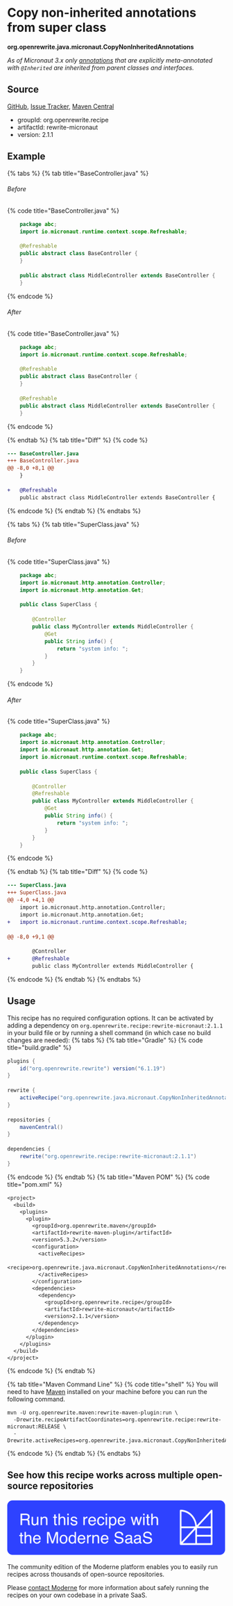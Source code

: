 # Copy non-inherited annotations from super class

**org.openrewrite.java.micronaut.CopyNonInheritedAnnotations**

_As of Micronaut 3.x only [annotations](https://github.com/micronaut-projects/micronaut-core/blob/3.0.x/src/main/docs/guide/appendix/breaks.adoc#annotation-inheritance) that are explicitly meta-annotated with `@Inherited` are inherited from parent classes and interfaces._

## Source

[GitHub](https://github.com/openrewrite/rewrite-micronaut/blob/main/src/main/java/org/openrewrite/java/micronaut/CopyNonInheritedAnnotations.java), [Issue Tracker](https://github.com/openrewrite/rewrite-micronaut/issues), [Maven Central](https://central.sonatype.com/artifact/org.openrewrite.recipe/rewrite-micronaut/2.1.1/jar)

* groupId: org.openrewrite.recipe
* artifactId: rewrite-micronaut
* version: 2.1.1

## Example


{% tabs %}
{% tab title="BaseController.java" %}

###### Before
{% code title="BaseController.java" %}
```java
    package abc;
    import io.micronaut.runtime.context.scope.Refreshable;

    @Refreshable
    public abstract class BaseController {
    }

    public abstract class MiddleController extends BaseController {
    }
```
{% endcode %}

###### After
{% code title="BaseController.java" %}
```java
    package abc;
    import io.micronaut.runtime.context.scope.Refreshable;

    @Refreshable
    public abstract class BaseController {
    }

    @Refreshable
    public abstract class MiddleController extends BaseController {
    }
```
{% endcode %}

{% endtab %}
{% tab title="Diff" %}
{% code %}
```diff
--- BaseController.java
+++ BaseController.java
@@ -8,0 +8,1 @@
    }

+   @Refreshable
    public abstract class MiddleController extends BaseController {
```
{% endcode %}
{% endtab %}
{% endtabs %}

{% tabs %}
{% tab title="SuperClass.java" %}

###### Before
{% code title="SuperClass.java" %}
```java
    package abc;
    import io.micronaut.http.annotation.Controller;
    import io.micronaut.http.annotation.Get;

    public class SuperClass {

        @Controller
        public class MyController extends MiddleController {
            @Get
            public String info() {
                return "system info: ";
            }
        }
    }
```
{% endcode %}

###### After
{% code title="SuperClass.java" %}
```java
    package abc;
    import io.micronaut.http.annotation.Controller;
    import io.micronaut.http.annotation.Get;
    import io.micronaut.runtime.context.scope.Refreshable;

    public class SuperClass {

        @Controller
        @Refreshable
        public class MyController extends MiddleController {
            @Get
            public String info() {
                return "system info: ";
            }
        }
    }
```
{% endcode %}

{% endtab %}
{% tab title="Diff" %}
{% code %}
```diff
--- SuperClass.java
+++ SuperClass.java
@@ -4,0 +4,1 @@
    import io.micronaut.http.annotation.Controller;
    import io.micronaut.http.annotation.Get;
+   import io.micronaut.runtime.context.scope.Refreshable;

@@ -8,0 +9,1 @@

        @Controller
+       @Refreshable
        public class MyController extends MiddleController {
```
{% endcode %}
{% endtab %}
{% endtabs %}


## Usage

This recipe has no required configuration options. It can be activated by adding a dependency on `org.openrewrite.recipe:rewrite-micronaut:2.1.1` in your build file or by running a shell command (in which case no build changes are needed): 
{% tabs %}
{% tab title="Gradle" %}
{% code title="build.gradle" %}
```groovy
plugins {
    id("org.openrewrite.rewrite") version("6.1.19")
}

rewrite {
    activeRecipe("org.openrewrite.java.micronaut.CopyNonInheritedAnnotations")
}

repositories {
    mavenCentral()
}

dependencies {
    rewrite("org.openrewrite.recipe:rewrite-micronaut:2.1.1")
}
```
{% endcode %}
{% endtab %}
{% tab title="Maven POM" %}
{% code title="pom.xml" %}
```markup
<project>
  <build>
    <plugins>
      <plugin>
        <groupId>org.openrewrite.maven</groupId>
        <artifactId>rewrite-maven-plugin</artifactId>
        <version>5.3.2</version>
        <configuration>
          <activeRecipes>
            <recipe>org.openrewrite.java.micronaut.CopyNonInheritedAnnotations</recipe>
          </activeRecipes>
        </configuration>
        <dependencies>
          <dependency>
            <groupId>org.openrewrite.recipe</groupId>
            <artifactId>rewrite-micronaut</artifactId>
            <version>2.1.1</version>
          </dependency>
        </dependencies>
      </plugin>
    </plugins>
  </build>
</project>
```
{% endcode %}
{% endtab %}

{% tab title="Maven Command Line" %}
{% code title="shell" %}
You will need to have [Maven](https://maven.apache.org/download.cgi) installed on your machine before you can run the following command.

```shell
mvn -U org.openrewrite.maven:rewrite-maven-plugin:run \
  -Drewrite.recipeArtifactCoordinates=org.openrewrite.recipe:rewrite-micronaut:RELEASE \
  -Drewrite.activeRecipes=org.openrewrite.java.micronaut.CopyNonInheritedAnnotations
```
{% endcode %}
{% endtab %}
{% endtabs %}

## See how this recipe works across multiple open-source repositories

[![Moderne Link Image](/.gitbook/assets/ModerneRecipeButton.png)](https://app.moderne.io/recipes/org.openrewrite.java.micronaut.CopyNonInheritedAnnotations)

The community edition of the Moderne platform enables you to easily run recipes across thousands of open-source repositories.

Please [contact Moderne](https://moderne.io/product) for more information about safely running the recipes on your own codebase in a private SaaS.
